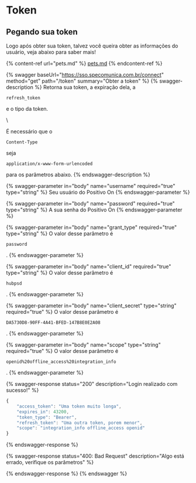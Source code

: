 # Token

## Pegando sua token

Logo após obter sua token, talvez você queira obter as informações do usuário, veja abaixo para saber mais!

{% content-ref url="pets.md" %}
[pets.md](pets.md)
{% endcontent-ref %}

{% swagger baseUrl="https://sso.specomunica.com.br/connect" method="get" path="/token" summary="Obter a token" %}
{% swagger-description %}
Retorna sua token, a expiração dela, a 

`refresh_token`

 e o tipo da token.

\


É necessário que o 

`Content-Type`

seja 

`application/x-www-form-urlencoded`

 para os parâmetros abaixo.
{% endswagger-description %}

{% swagger-parameter in="body" name="username" required="true" type="string" %}
Seu usuário do Positivo On
{% endswagger-parameter %}

{% swagger-parameter in="body" name="password" required="true" type="string" %}
A sua senha do Positivo On
{% endswagger-parameter %}

{% swagger-parameter in="body" name="grant_type" required="true" type="string" %}
O valor desse parâmetro é 

`password`

.
{% endswagger-parameter %}

{% swagger-parameter in="body" name="client_id" required="true" type="string" %}
O valor desse parâmetro é 

`hubpsd`

.
{% endswagger-parameter %}

{% swagger-parameter in="body" name="client_secret" type="string" required="true" %}
O valor desse parâmetro é 

`DA5730D8-90FF-4A41-BFED-147B8E0E2A08`

.
{% endswagger-parameter %}

{% swagger-parameter in="body" name="scope" type="string" required="true" %}
O valor desse parâmetro é 

`openid%20offline_access%20integration_info`

.
{% endswagger-parameter %}

{% swagger-response status="200" description="Login realizado com sucesso!" %}
```javascript
{
    "access_token": "Uma token muito longa",
    "expires_in": 43200,
    "token_type": "Bearer",
    "refresh_token": "Uma outra token, porem menor",
    "scope": "integration_info offline_access openid"
}
```
{% endswagger-response %}

{% swagger-response status="400: Bad Request" description="Algo está errado, verifique os parâmetros" %}

{% endswagger-response %}
{% endswagger %}
